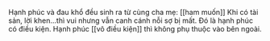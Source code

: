 Hạnh phúc và đau khổ đều sinh ra từ cùng cha mẹ: [[ham muốn]]
Khi có tài sản, lời khen...thì vui nhưng vẫn canh cánh nỗi sợ bị mất. Đó là hạnh phúc có điều kiện. Hạnh phúc [[vô điều kiện]] thì không phụ thuộc vào bên ngoài.